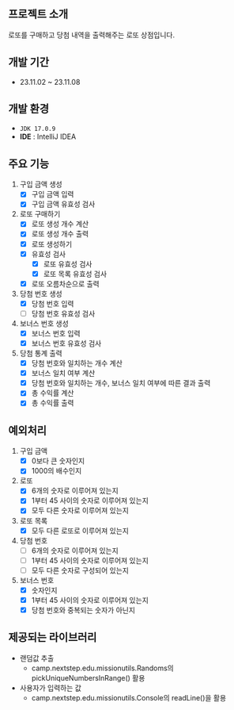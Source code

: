 ## 프로젝트 소개
로또를 구매하고 당첨 내역을 출력해주는 로또 상점입니다.

## 개발 기간 
- 23.11.02 ~ 23.11.08

## 개발 환경
- `JDK 17.0.9`
- **IDE** : IntelliJ IDEA

## 주요 기능
1. 구입 금액 생성
   - [x] 구입 금액 입력
   - [x] 구입 금액 유효성 검사
2. 로또 구매하기
   - [x] 로또 생성 개수 계산
   - [x] 로또 생성 개수 출력
   - [x] 로또 생성하기
   - [x] 유효성 검사
     - [x] 로또 유효성 검사
     - [x] 로또 목록 유효성 검사
   - [x] 로또 오름차순으로 출력
3. 당첨 번호 생성
   - [x] 당첨 번호 입력
   - [ ] 당첨 번호 유효성 검사
4. 보너스 번호 생성
   - [x] 보너스 번호 입력
   - [x] 보너스 번호 유효성 검사
5. 당첨 통계 출력
   - [x] 당첨 번호와 일치하는 개수 계산
   - [x] 보너스 일치 여부 계산
   - [x] 당첨 번호와 일치하는 개수, 보너스 일치 여부에 따른 결과 출력
   - [x] 총 수익률 계산
   - [x] 총 수익률 출력

## 예외처리
1. 구입 금액
   - [x] 0보다 큰 숫자인지
   - [x] 1000의 배수인지
2. 로또
   - [x] 6개의 숫자로 이루어져 있는지
   - [x] 1부터 45 사이의 숫자로 이루어져 있는지
   - [x] 모두 다른 숫자로 이루어져 있는지
3. 로또 목록
   - [x] 모두 다른 로또로 이루어져 있는지
4. 당첨 번호
   - [ ] 6개의 숫자로 이루어져 있는지
   - [ ] 1부터 45 사이의 숫자로 이루어져 있는지
   - [ ] 모두 다른 숫자로 구성되어 있는지
5. 보너스 번호
   - [x] 숫자인지
   - [x] 1부터 45 사이의 숫자로 이루어져 있는지
   - [x] 당첨 번호와 중복되는 숫자가 아닌지

## 제공되는 라이브러리
- 랜덤값 추출
   - camp.nextstep.edu.missionutils.Randoms의 pickUniqueNumbersInRange() 활용
- 사용자가 입력하는 값
   - camp.nextstep.edu.missionutils.Console의 readLine()을 활용